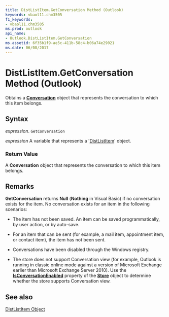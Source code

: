 ```yaml
---
title: DistListItem.GetConversation Method (Outlook)
keywords: vbaol11.chm3505
f1_keywords:
- vbaol11.chm3505
ms.prod: outlook
api_name:
- Outlook.DistListItem.GetConversation
ms.assetid: 6f35b1f9-ae5c-411b-58c4-b06a74e29021
ms.date: 06/08/2017
---
```



# DistListItem.GetConversation Method (Outlook)

Obtains a  **[Conversation](Outlook.Conversation.md)** object that represents the conversation to which this item belongs.


## Syntax

 _expression_. `GetConversation`

 _expression_ A variable that represents a '[DistListItem](Outlook.DistListItem.md)' object.


### Return Value

A  **Conversation** object that represents the conversation to which this item belongs.


## Remarks

 **GetConversation** returns **Null** (**Nothing** in Visual Basic) if no conversation exists for the item. No conversation exists for an item in the following scenarios:


- The item has not been saved. An item can be saved programmatically, by user action, or by auto-save.
    
- For an item that can be sent (for example, a mail item, appointment item, or contact item), the item has not been sent.
    
- Conversations have been disabled through the Windows registry.
    
- The store does not support Conversation view (for example, Outlook is running in classic online mode against a version of Microsoft Exchange earlier than Microsoft Exchange Server 2010). Use the  **[IsConversationEnabled](Outlook.Store.IsConversationEnabled.md)** property of the **[Store](Outlook.Store.md)** object to determine whether the store supports Conversation view.
    



## See also


[DistListItem Object](Outlook.DistListItem.md)

